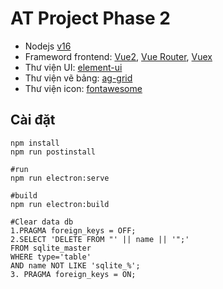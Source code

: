 # AT Project Phase 2

-   Nodejs [v16](https://nodejs.org/en/download/)
-   Frameword frontend: [Vue2](https://v2.vuejs.org/v2/guide/events.html), [Vue Router](https://router.vuejs.org/guide/essentials/dynamic-matching.html), [Vuex](https://vuex.vuejs.org/guide/state.html)
-   Thư viện UI: [element-ui](https://element.eleme.io/#/en-US/component/form)
-   Thư viện vẽ bảng: [ag-grid](https://www.ag-grid.com/vue-data-grid/data-update/)
-   Thư viện icon: [fontawesome](https://fontawesome.com/search?m=free)

## Cài đặt

```
npm install
npm run postinstall
```

```
#run
npm run electron:serve
```

```
#build
npm run electron:build
```

```
#Clear data db
1.PRAGMA foreign_keys = OFF;
2.SELECT 'DELETE FROM "' || name || '";' 
FROM sqlite_master 
WHERE type='table' 
AND name NOT LIKE 'sqlite_%';
3. PRAGMA foreign_keys = ON;
```
